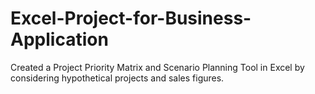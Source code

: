 # Excel-Project-for-Business-Application
Created a Project Priority Matrix and Scenario Planning Tool in Excel by considering hypothetical projects and sales figures.

